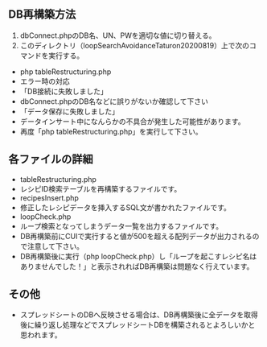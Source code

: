 ## DB再構築方法
1. dbConnect.phpのDB名、UN、PWを適切な値に切り替える。
2. このディレクトリ（loopSearchAvoidanceTaturon20200819）上で次のコマンドを実行する。
 - php tableRestructuring.php
 - エラー時の対応
  - 「DB接続に失敗しました」
   - dbConnect.phpのDB名などに誤りがないか確認して下さい
  - 「データ保存に失敗しました」
   - データインサート中になんらかの不具合が発生した可能性があります。
   - 再度「php tableRestructuring.php」を実行して下さい。
## 各ファイルの詳細
- tableRestructuring.php
 - レシピID検索テーブルを再構築するファイルです。
- recipesInsert.php
 - 修正したレシピデータを挿入するSQL文が書かれたファイルです。
- loopCheck.php
 - ループ検索となってしまうデータ一覧を出力するファイルです。
 - DB再構築前にCUIで実行すると値が500を超える配列データが出力されるので注意して下さい。
 - DB再構築後に実行（php loopCheck.php）し「ループを起こすレシピ名はありませんでした！」と表示されればDB再構築は問題なく行えています。
## その他
- スプレッドシートのDBへ反映させる場合は、DB再構築後に全データを取得後に繰り返し処理などでスプレッドシートDBを構築されるとよろしいかと思われます。
